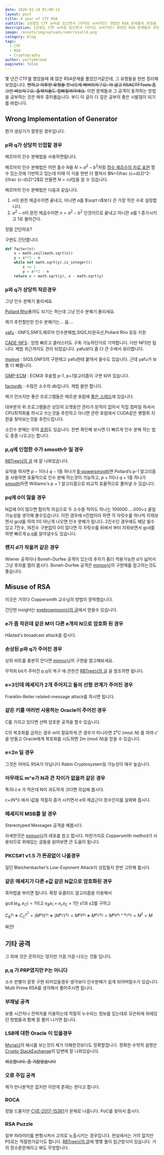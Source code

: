```yaml
---
date: 2020-02-14 01:09:13
layout: post
title: A year of CTF RSA
subtitle: 1년정도 CTF 뉴비로 있으면서 (아직도 뉴비지만) 겪었던 RSA 문제들의 유형을 대략 정리했습니다.
description: 1년정도 CTF 뉴비로 있으면서 (아직도 뉴비지만) 겪었던 RSA 문제들의 유형을 대략 정리했습니다.
image: /assets/img/uploads/somrresult4.png
category: blog
tags:
  - CTF
  - RSA
  - Cryptography
author: party4bread
paginate: false
---
```

몇 년간 CTF를 했었을때 꽤 많은 RSA문제를 풀었던거같은데, 그 유형들을 한번 정리해보았습니다. ~~뻔하고 지루한 유형을 못나오게 해버리자구요. 아 글고 RSACTFTools 좀 그만 써보자구요. 출제자들도 힘빠질꺼아녜요.~~ 이런 문제들과 그 공격이 동작하는 방법을 공부하는 것은  매우 흥미롭습니다. 부디 이 글이 더 깊은 공부의 좋은 시발점이 되기를 바랍니다.

## Wrong Implementation of Generator

뭔가 생성기가 잘못된 경우입니다.

### p와 q가 상당히 인접할 경우

페르마의 인수 분해법을 사용하면됩니다.

페르마의 인수 분해법은 어떤 홀수 $N$을  $N=a^2-b^2$처럼 [정수 제곱수의 차로 표현](https://en.wikipedia.org/wiki/Difference_of_two_squares) 할 수 있는것에 기반하고 있는데 이때 이 식을 한번 더 펼쳐서 $N=(\frac {c+d}2)^2-(\frac {c-d}2)^2$로 만들면 $N =cd$임을 알 수 있습니다.

페르마의 인수 분해법은 다음과 같습니다.

1. $n$이 완전 제곱수이면 끝내고, 아니면 $a$를 $\sqrt n$보다 큰 가장 작은 수로 설정합니다.
2. $a^2-n$이 완전 제곱수이면 $n=a^2-b^2$ 인것이므로 끝내고 아니믄 $a$를 1 증가시키고 1로 돌아간다.

정말 간단하죠?

구현도 간단합니다.

```python
def factor(n):
	x = math.ceil(math.sqrt(n))
	y = x**2 - n
	while not math.sqrt(y).is_integer():
		x += 1
		y = x**2 - n
	return x + math.sqrt(y), x - math.sqrt(y)
```

### p와 q가 상당히 작은경우

그냥 인수 분해기 돌리세요.

[Pollard Rho]([https://en.wikipedia.org/wiki/Pollard%27s_rho_algorithm](https://en.wikipedia.org/wiki/Pollard's_rho_algorithm))돌려도 되기는 하는데 그냥 인수 분해기 돌리세요.

제가 추천할만한 인수 분해기는... 음....

[yafu](https://sourceforge.net/projects/yafu/) : GNFS,SNFS,페르마 인수분해법,SIQS,타원곡선,Pollard Rho 등등 지원

[CADE-NFS](http://cado-nfs.gforge.inria.fr/) : 엄청 빠르고 클러스터도 구축 가능하던거로 기억합니다. 다만 NFS만 됩니다. 제법 최근까지도 관리 되었습니다. yafu보다 좀 더 큰 수에서 유리합니다.

[msieve](https://sourceforge.net/projects/msieve/) : SIQS,GNFS의 구현체고 yafu한테 붙여서 쓸수도 있습니다. 근데 yafu가 보통 더 빠릅니다.

[GMP-ECM](https://gforge.inria.fr/projects/ecm/) : ECM과 후술할 p-1, p+1알고리즘이 구현 되어 있습니다.

[factordb](http://factordb.com/) : 수많은 소수의 db입니다. 제법 쓸만 합니다.

제가 안쓰지만 좋은 프로그램들은 메르센 포럼에 [좋은 스레드](https://www.mersenneforum.org/showthread.php?t=3255)에 있습니다.

대부분의 위 프로그램들은 상당히 오랫동안 관리가 된적이 없어서 직접 컴파일 하셔서 CPU최적화를 하시고 쓰는것을 추천하고 아니면 관련 포럼에서 CUDA같은 병렬화 지원을 찾아보는것을 추천드립니다.

소인수 분해는 무려 [포럼](https://www.mersenneforum.org/forumdisplay.php?f=19)도 있습니다. 한번 확인해 보시면 더 빠르게 인수 분해 하는 법도 종종 나오고는 합니다.

### p,q에 인접한 수가 smooth수 일 경우

[RBTree님의 글](http://www.secmem.org/blog/2019/10/20/Smooth-number-and-Factorization/) 에 잘 나와있습니다.

요약을 하자면 $p-1$이나 $q-1$중 하나가 [B-powersmooth](https://en.wikipedia.org/wiki/Smooth_number#Powersmooth_numbers)면 Pollard’s p-1 알고리즘을 사용하면
 효율적으로 인수 분해 하는것이 가능하고, $p+1$이나 $q+1$중 하나가 [smooth](https://en.wikipedia.org/wiki/Smooth_number)하면 Williams's p + 1 알고리즘으로 비교적 효율적으로 풀어낼 수 있습니다.

### pq에 0이 많을 경우

N값에 0이 많으면 합리적 의심으로 두 소수중 적어도 하나는 100000.....000+z 꼴일 가능성을 생각해 볼수있습니다. 이런 경우에 n진법이라 하면 각 자릿수를 하나씩 지워보면서 gcd를 하여 1이 아닌게 나오면 인수 분해가 됩니다. 2진수인 경우에도 해당 될수 있고 7진수, 16진수 구분없이 0이 많다면 각 자릿수를 뒤에서 부터 지워보면서 gcd를 하면 빠르게 p,q를 알아낼수도 있습니다.

### 왠지 d가 작을꺼 같은 경우

Wiener 공격이나 Boneh-Durfee 공격이 있는데 후자가 좀더 적용가능한 d가 넓어서 그냥 후자를 찔러 봅시다. Boneh-Durfee 공격은 [mimoo](https://github.com/mimoo/RSA-and-LLL-attacks)님의 구현체를 참고하는것도 좋습니다.

## Misuse of RSA

이곳은 거의다 Coppersmith 교수님의 방법이 장악했습니다.

간단한 insight는 [eyebrowmoon님의 글](https://eyebrowmoon.github.io/hacking/crypto/rsa/2019/05/23/RSA_Attack_Using_LLL.html)에서 얻을수 있습니다.

### e가 좀 작은데 같은 M이 다른 e개의 N으로 암호화 된 경우

Håstad's broadcast attack을 씁시다. 

### 손상된 p와 q가 주어진 경우

상위 비트를 충분히 안다면 [mimoo](https://github.com/mimoo/RSA-and-LLL-attacks)님의 구현을 참고해보세요.

무작위 bit가 주어진 p,q의 복구 에 관한건 [RBTree님의 글](http://www.secmem.org/blog/2019/11/15/On-Factoring-Given-Any-Bits/) 을 참조하면 됩니다.

### e=3인데 메세지가 2개 주어지고 둘의 선형 관계가 주어진 경우

Franklin-Reiter related-message attack를 하시면 됩니다.

### 같은 키를 여러번 사용하는 Oracle이 주어진 경우

C를 가지고 있다면 선택 암호문 공격을 할수 있습니다.

C의 복호화를 금하는 경우 m이 절묘하게 큰 경우가 아니라면 $2^eC  \pmod N$ 를 하여 $c'$을 만들고 Oracle에게 복호화를 시도하면 $2m \pmod N$을 얻을 수 있습니다.

### e=2n 일 경우

그것은 아마도 RSA가 아닙니다 Rabin Cryptosystem일 가능성이 매우 높습니다.

### 아무래도 m^e가 N과 큰 차이가 없을꺼 같은 경우

특히나 e 가 작은데 N이 과도하게 크다면 의심해 봅시다.

c+(N*i) 에서 i값을 적절히 증가 시키면서 e의 제곱근이 정수인지를 살펴봐 줍시다.

### 메세지의 MSB를 알 경우

Stereotyped Messages 공격을 해봅시다.

자세한것은 [mimoo](https://github.com/mimoo/RSA-and-LLL-attacks)님의 레포를 참고 합시다. 마찬가지로 Coppersmith method가 사용되므로 위에있는 글들을 읽어보면 큰 도움이 됩니다.

### PKCS#1 v1.5 가 뜬끔없이 나올경우

일단 Bleichenbacher’s Low-Exponent Attack이 성립될지 한번 고민해 봅시다.

### 같은 메세지가 다른 e값 같은 N값으로 암호화된 경우

흑마법을 부리면 됩니다. 확장 유클리드 알고리즘을 이용해서

$\gcd(e_B,e_C)=1$이고 $e_Bs_1+e_cs_2=1$인 $s1$과 $s2$를 구하고

$C^{s_1}_B∗C^{s^2}_C=(M^{e_B})^{s_1}∗(M^{e_C})^{s_2}=M^{e_Bs_1}∗M^{e_Cs_2}=M^{e_Bs_1+e_Cs_2}=M^1=M$

짜잔!

## 기타 공격

그 외에 것은 흔하지는 않지만 가끔 가끔 나오는 것들 입니다.

### p,q 가 PRP였지만 P는 아니다

소수 판별이 잘못 구현 되어있을경우 생각보다 인수분해가 쉽게 되어버릴수가 있습니다. Multi Prime RSA를 생각해서 풀어주시면 됩니다.

### 부채널 공격

보통 시간차나 전력차를 이용하는데 적절히 누수되는 정보를 있는데로 모은뒤에 위에있던 방법들과 함께 잘 풀어 나가면 됩니다.

### LSB에 대한 Oracle 이 있을경우

[Myria님](https://xerxes-break.tistory.com/455)의 예시를 보는것이 제가 이해한것보다도 정확할껍니다. 정확한 수학적 설명은 [Crypto StackExchange](https://crypto.stackexchange.com/questions/11053/rsa-least-significant-bit-oracle-attack)의 답변에 잘 나와있습니다.

~~죄송합니다. 좀 귀찮았습니다~~

### 오류 주입 공격

제가 만나본적은 없지만 이런게 존재는 한다고 합니다.

### ROCA

정말 드물지만 [CVE-2017-15361](https://cve.mitre.org/cgi-bin/cvename.cgi?name=CVE-2017-15361)가 문제로 나옵니다. PoC를 찾아서 풉시다.

### RSA Puzzle
일부 파라미터를 변형시켜서 고의로 노출시키는 경우입니다. 현실에서는 거의 없지만 PS로는 적절한거같기도 합니다.
[RBTree님의 글](http://www.secmem.org/blog/2020/07/19/RSA-Puzzles/)에 몇몇 풀이 접근방식이 있습니다. 거의 정수론문제라고 봐도 무방합니다.

